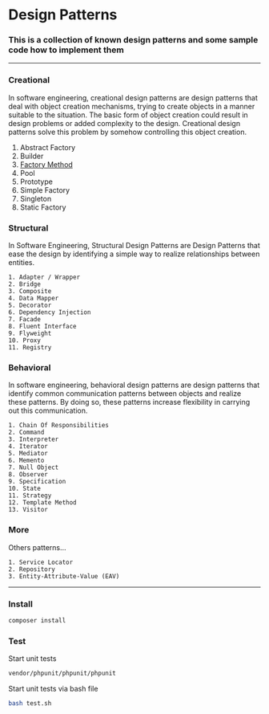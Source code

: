 # Design Patterns
### This is a collection of known design patterns and some sample code how to implement them

---

### Creational
In software engineering, creational design patterns are design patterns that deal with object creation mechanisms, trying to create objects in a manner suitable to the situation. The basic form of object creation could result in design problems or added complexity to the design. Creational design patterns solve this problem by somehow controlling this object creation.


1. Abstract Factory
2. Builder
3. [Factory Method](Examples/Creational/Factory)
4. Pool
5. Prototype
6. Simple Factory
7. Singleton
8. Static Factory

### Structural
In Software Engineering, Structural Design Patterns are Design Patterns that ease the design by identifying a simple way to realize relationships between entities.

```
1. Adapter / Wrapper
2. Bridge
3. Composite
4. Data Mapper
5. Decorator
6. Dependency Injection
7. Facade
8. Fluent Interface
9. Flyweight
10. Proxy
11. Registry
```
### Behavioral
In software engineering, behavioral design patterns are design patterns that identify common communication patterns between objects and realize these patterns. By doing so, these patterns increase flexibility in carrying out this communication.
```
1. Chain Of Responsibilities
2. Command
3. Interpreter
4. Iterator
5. Mediator
6. Memento
7. Null Object
8. Observer
9. Specification
10. State
11. Strategy
12. Template Method
13. Visitor
```

### More
Others patterns...
```
1. Service Locator
2. Repository
3. Entity-Attribute-Value (EAV)
```

---

### Install
```bash
composer install
```

### Test
Start unit tests

```bash
vendor/phpunit/phpunit/phpunit
```

Start unit tests via bash file
```bash
bash test.sh
```